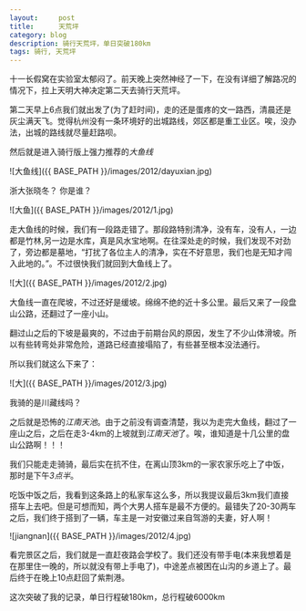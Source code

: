 ```yaml
---
layout:     post
title:      天荒坪
category: blog
description: 骑行天荒坪，单日突破180km
tags: 骑行, 天荒坪
---
```


十一长假窝在实验室太郁闷了。前天晚上突然神经了一下，在没有详细了解路况的情况下，拉上天明大神决定第二天去骑行天荒坪。

第二天早上6点我们就出发了(为了赶时间)，走的还是蛋疼的文一路西，清晨还是灰尘满天飞。觉得杭州没有一条环境好的出城路线，郊区都是重工业区。唉，没办法，出城的路线就尽量赶路呗。

然后就是进入骑行版上强力推荐的*大鱼线*

![大鱼线]({{ BASE_PATH }}/images/2012/dayuxian.jpg)

浙大张晓冬？ 你是谁？

![大鱼]({{ BASE_PATH }}/images/2012/1.jpg)

走大鱼线的时候，我们有一段路走错了。那段路特别清净，没有车，没有人，一边都是竹林,另一边是水库，真是风水宝地啊。在往深处走的时候，我们发现不对劲了，旁边都是墓地，“打扰了各位主人的清净，实在不好意思，我们也是无知才闯入此地的。”。不过很快我们就回到大鱼线上了。

![大]({{ BASE_PATH }}/images/2012/2.jpg)

大鱼线一直在爬坡，不过还好是缓坡。绵绵不绝的近十多公里。最后又来了一段盘山公路，还翻过了一座小山。

翻过山之后的下坡是最爽的，不过由于前期台风的原因，发生了不少山体滑坡。所以有些转弯处非常危险，道路已经直接塌陷了，有些甚至根本没法通行。

所以我们就这么下来了：

![大]({{ BASE_PATH }}/images/2012/3.jpg)

我骑的是川藏线吗？

之后就是恐怖的*江南天池*。由于之前没有调查清楚，我以为走完大鱼线，翻过了一座山之后，之后在走3-4km的上坡就到*江南天池*了。唉，谁知道是十几公里的盘山公路啊！！！

我们只能走走骑骑，最后实在抗不住，在离山顶3km的一家农家乐吃上了中饭，那时是下午*3点半*。

吃饭中饭之后，我看到这条路上的私家车这么多，所以我提议最后3km我们直接搭车上去吧。但是可想而知，两个大男人搭车是最不方便的。最错失了20-30两车之后，我们终于搭到了一辆，车主是一对安徽过来自驾游的夫妻，好人啊！

![jiangnan]({{ BASE_PATH }}/images/2012/4.jpg)

看完景区之后，我们就是一直赶夜路会学校了。我们还没有带手电(本来我想着是在那里住一晚的，所以就没有带上手电了)，中途差点被困在山沟的乡道上了。最后终于在晚上10点赶回了紫荆港。

这次突破了我的记录，单日行程破180km，总行程破6000km